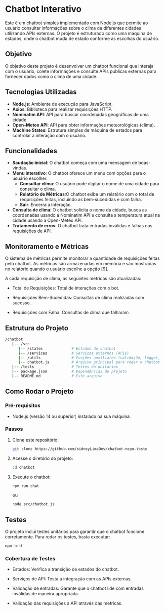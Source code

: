 # Chatbot Interativo

Este é um chatbot simples implementado com Node.js que permite ao usuário consultar informações sobre o clima de diferentes cidades utilizando APIs externas. O projeto é estruturado como uma máquina de estados, onde o chatbot muda de estado conforme as escolhas do usuário.

## Objetivo

O objetivo deste projeto é desenvolver um chatbot funcional que interaja com o usuário, colete informações e consulte APIs públicas externas para fornecer dados como o clima de uma cidade.

## Tecnologias Utilizadas

- **Node.js**: Ambiente de execução para JavaScript.
- **Axios**: Biblioteca para realizar requisições HTTP.
- **Nominatim API**: API para buscar coordenadas geográficas de uma cidade.
- **Open-Meteo API**: API para obter informações meteorológicas (clima).
- **Machine States**: Estrutura simples de máquina de estados para controlar a interação com o usuário.

## Funcionalidades

- **Saudação inicial**: O chatbot começa com uma mensagem de boas-vindas.
- **Menu interativo**: O chatbot oferece um menu com opções para o usuário escolher.
  - **Consultar clima**: O usuário pode digitar o nome de uma cidade para consultar o clima.
  - **Relatório de Métricas**:O chatbot exibe um relatório com o total de requisições feitas, incluindo as bem-sucedidas e com falha.
  - **Sair**: Encerra a interação.
- **Consulta de clima**: O chatbot solicita o nome da cidade, busca as coordenadas usando a Nominatim API e consulta a temperatura atual na cidade usando a Open-Meteo API.
- **Tratamento de erros**: O chatbot trata entradas inválidas e falhas nas requisições de API.

## Monitoramento e Métricas
O sistema de métricas permite monitorar a quantidade de requisições feitas pelo chatbot. As métricas são armazenadas em memória e são mostradas no relatório quando o usuário escolhe a opção [9].

A cada requisição de clima, as seguintes métricas são atualizadas:

- Total de Requisições: Total de interações com o bot.

- Requisições Bem-Sucedidas: Consultas de clima realizadas com sucesso.

- Requisições com Falha: Consultas de clima que falharam.

## Estrutura do Projeto
```bash
/chatbot
   |-- /src
      |-- /states             # Estados do chatbot
      |-- /services           # Serviços externos (APIs)
      |-- /utils              # Funções auxiliares (validação, logger, metrics)
      |-- chatbot.js          # Arquivo principal para rodar o chatbot
   |-- /tests                 # Testes do unitarios
   |-- package.json           # Dependências do projeto
   |-- README.md              # Este arquivo
``` 

## Como Rodar o Projeto

### Pré-requisitos

- Node.js (versão 14 ou superior) instalado na sua máquina.

### Passos

1. Clone este repositório:
   ```bash
   git clone https://github.com/sidneyLimaDev/chatbot-nepo-teste
   ```
2. Acesse o diretório do projeto:
   ```bash
   cd chatbot
   ```
3. Execute o chatbot:
   ```bash
   npm run chat
   ```
   ou
   ```bash
   node src/chatbot.js
   ```


## Testes
O projeto inclui testes unitários para garantir que o chatbot funcione corretamente. Para rodar os testes, basta executar:
```bash
npm test
```
### Cobertura de Testes
- Estados: Verifica a transição de estados do chatbot.

- Serviços de API: Testa a integração com as APIs externas.

- Validação de entradas: Garante que o chatbot lide com entradas inválidas de maneira apropriada.

- Validação das requisições a API através das metricas.
